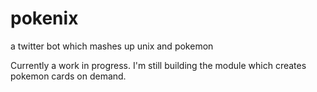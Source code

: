 # pokenix
a twitter bot which mashes up unix and pokemon

Currently a work in progress. I'm still building the module which creates pokemon cards on demand.
